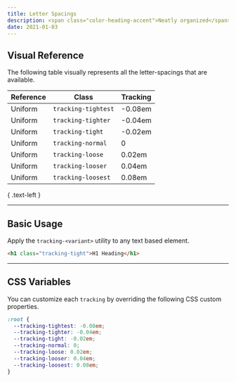 ```yaml
---
title: Letter Spacings
description: <span class="color-heading-accent">Neatly organized</span> visual <br class="hidden sm.inline">reference for all spacings
date: 2021-01-03
---
```


## Visual Reference

The following table visually represents all the letter-spacings that are available.

| Reference                                                                   | Class               | Tracking |
| --------------------------------------------------------------------------- | ------------------- | -------- |
| <span class="regular color-white text-3xl tracking-tightest">Uniform</span> | `tracking-tightest` | -0.08em  |
| <span class="regular color-white text-3xl tracking-tighter">Uniform</span>  | `tracking-tighter`  | -0.04em  |
| <span class="regular color-white text-3xl tracking-tight">Uniform</span>    | `tracking-tight`    | -0.02em  |
| <span class="regular color-white text-3xl tracking-normal">Uniform</span>   | `tracking-normal`   | 0        |
| <span class="regular color-white text-3xl tracking-loose">Uniform</span>    | `tracking-loose`    | 0.02em   |
| <span class="regular color-white text-3xl tracking-looser">Uniform</span>   | `tracking-looser`   | 0.04em   |
| <span class="regular color-white text-3xl tracking-loosest">Uniform</span>  | `tracking-loosest`  | 0.08em   |

{ .text-left }

---

## Basic Usage

Apply the `tracking-<variant>` utility to any text based element.

```html
<h1 class="tracking-tight">H1 Heading</h1>
```

---

## CSS Variables

You can customize each `tracking` by overriding the following CSS custom properties.

```css
:root {
  --tracking-tightest: -0.08em;
  --tracking-tighter: -0.04em;
  --tracking-tight: -0.02em;
  --tracking-normal: 0;
  --tracking-loose: 0.02em;
  --tracking-looser: 0.04em;
  --tracking-loosest: 0.08em;
}
```
